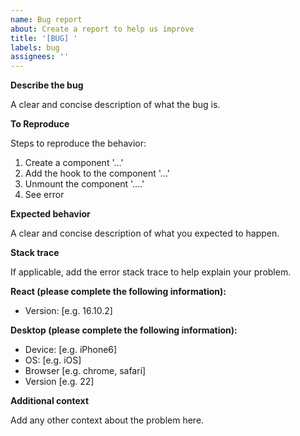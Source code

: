 ```yaml
---
name: Bug report
about: Create a report to help us improve
title: '[BUG] '
labels: bug
assignees: ''
---
```


**Describe the bug**

A clear and concise description of what the bug is.

**To Reproduce**

Steps to reproduce the behavior:

1. Create a component '...'
2. Add the hook to the component '...'
3. Unmount the component '....'
4. See error

**Expected behavior**

A clear and concise description of what you expected to happen.

**Stack trace**

If applicable, add the error stack trace to help explain your problem.

**React (please complete the following information):**

- Version: [e.g. 16.10.2]

**Desktop (please complete the following information):**

- Device: [e.g. iPhone6]
- OS: [e.g. iOS]
- Browser [e.g. chrome, safari]
- Version [e.g. 22]

**Additional context**

Add any other context about the problem here.

